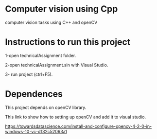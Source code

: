 # Computer vision using Cpp

computer vision tasks using C++ and openCV


# Instructions to run this project

1-open technicalAssignment folder.

2-open technicalAssignment.sln with Visual Studio.

3- run project (ctrl+F5).

# Dependences

This project depends on openCV library.

This link to show how to setting up openCV and add it to visual studio.

https://towardsdatascience.com/install-and-configure-opencv-4-2-0-in-windows-10-vc-d132c52063a1
